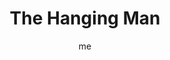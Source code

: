 ---
# basics
title     		 : "The Hanging Man"
token					 : 'major-12'
card_type			 : '' # major, minor, court
layout				 : "tarot-card"
author    		 : 'me'
one_liner 		 : "Enlightenment, sacrifice, perspective, suspension, reversals"
alt_names			 : ['The Hanged One']
images				 : ['/assets/images/tarot/rws/rw-major-12.jpg']
keywords			 : ['enlightenment', 'sacrifice', 'perspective', 'suspension', 'reversals']
url						 : 'tarot/cards/major-12'
aliases				 : ['the-hanging-man', 'hanging-man']

# password: 'foolish journey'
dropbox				 : 'https://www.dropbox.com/sh/inegxf1narf0t8x/AAACvcCDgWEfPpzIGEHTSAGJa?dl=0'

meaning_light  : "Seeing growth opportunities in unpleasant events. Experiencing a dramatic change in personal perspective. Making the best of an unforeseen change in your life or work. Suspending disbelief. Making sacrifices."

meaning_shadow : "Being untrue to yourself and your values. Refusing to make sacrifices when appropriate. Refusing to adapt to new situations. Blaming others. Profiting at the expense of others."

# more detail
correspondence_suit 				: ""
correspondence_archetype 		: "The Traitor"
correspondence_hebrew 			: "Mem/Water/40"
correspondence_element 			: "Water"
correspondence_planet 			: ""
correspondence_astrological : ""
correspondence_mystical 		: "The Crucified Christ. Isaac as a sacrifice. Prometheus bound. Jonah and the whale. Lazarus. Any hanged or sacrificed god. Judas."
correspondence_story 				: "One of the main character’s allies is discovered to be working secretly for the antagonist."

advice_relationships 	 : "What doesn’t move forward isn’t growing. If you’re hanging by a thread, it might be time to grab the scissors. If you can learn from what’s not working, do so, but don’t equate learning with having to stay."

advice_work 					 : "Occasionally, no amount of effort will move a project to completion; progress simply isn’t the cards, despite your best efforts. Learn from setbacks; turn disappointment into opportunity."

advice_spirituality 	 : "Sometimes the best action is no action at all. Suspend your need to have a hand in things. Consider, too, the value of small sacrifices. What you give away will come back to you greatly multiplied."

advice_personal_growth : "One sign of maturity is your ability to deal effectively with the unexpected. Rather than be decimated, look for the lesson. If you’re true to your own values, no disaster will get the best of you."

advice_fortune_telling : "A traitor is revealed. One of your friends is working against you. Change your ways or suffer the consequences."

questions	: ["Are you bound to any old habits that, in this situation, betray you?", "What have your own trials taught you? How might those lessons apply now?", "How can I radically alter my perspective?", "How might being stuck actually be a blessing in disguise?", "How can I help myself see the glass as half full?"]

# referenced in the symbols.toml data file
symbols	  : ['3', 'traitor', 'serpent', 'halo']

# metadata
suppress_topnav : true
related_cards 	: []

---
